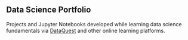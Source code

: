 ## Data Science Portfolio
Projects and Jupyter Notebooks developed while learning data science fundamentals via [DataQuest](https://www.dataquest.io) and other online learning platforms.
